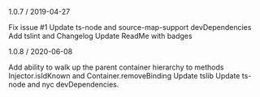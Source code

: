 1.0.7 / 2019-04-27

Fix issue #1
Update ts-node and source-map-support devDependencies
Add tslint and Changelog
Update ReadMe with badges

1.0.8 / 2020-06-08

Add ability to walk up the parent container hierarchy to methods Injector.isIdKnown and Container.removeBinding
Update tslib
Update ts-node and nyc devDependencies.

